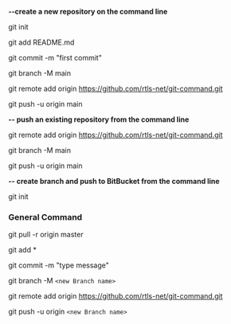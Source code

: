 **--create a new repository on the command line**

git init

git add README.md

git commit -m "first commit"

git branch -M main

git remote add origin https://github.com/rtls-net/git-command.git

git push -u origin main



**-- push an existing repository from the command line**

git remote add origin https://github.com/rtls-net/git-command.git

git branch -M main

git push -u origin main

**-- create branch and push to BitBucket  from the command line**

git init




### General Command

git pull -r origin master

git add *

git commit -m "type message"

git branch -M `<new Branch name>`

git remote add origin https://github.com/rtls-net/git-command.git

git push -u origin `<new Branch name>`

